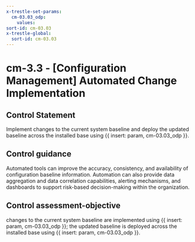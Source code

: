 ```yaml
---
x-trestle-set-params:
  cm-03.03_odp:
    values:
sort-id: cm-03.03
x-trestle-global:
  sort-id: cm-03.03
---
```


# cm-3.3 - \[Configuration Management\] Automated Change Implementation

## Control Statement

Implement changes to the current system baseline and deploy the updated baseline across the installed base using {{ insert: param, cm-03.03_odp }}.

## Control guidance

Automated tools can improve the accuracy, consistency, and availability of configuration baseline information. Automation can also provide data aggregation and data correlation capabilities, alerting mechanisms, and dashboards to support risk-based decision-making within the organization.

## Control assessment-objective

changes to the current system baseline are implemented using {{ insert: param, cm-03.03_odp }};
the updated baseline is deployed across the installed base using {{ insert: param, cm-03.03_odp }}.
